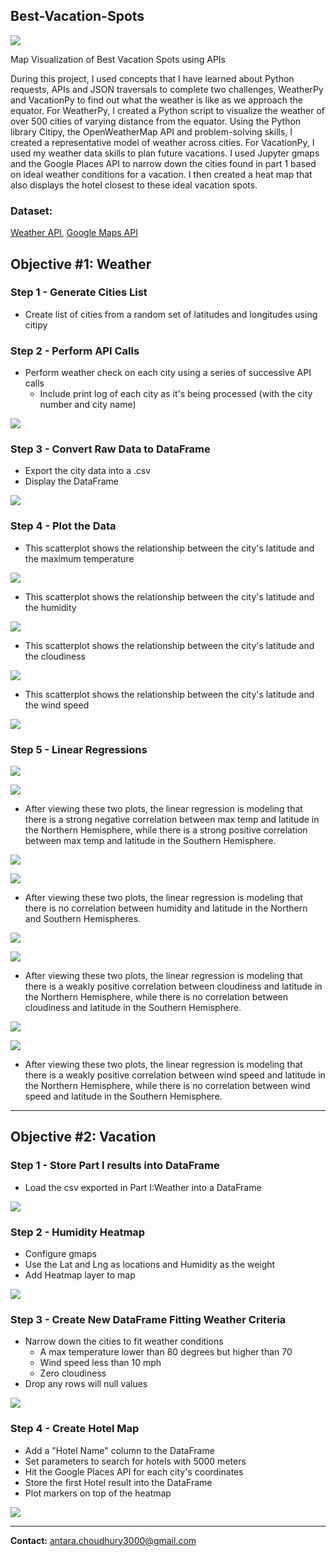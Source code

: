## Best-Vacation-Spots

![](Images/hotels_map_final_submission.png)

Map Visualization of Best Vacation Spots using APIs

During this project, I used concepts that I have learned about Python requests, APIs and JSON traversals to complete two challenges, WeatherPy and VacationPy to find out what the weather is like as we approach the equator. For WeatherPy, I created a Python script to visualize the weather of over 500 cities of varying distance from the equator. Using the Python library Citipy, the OpenWeatherMap API and problem-solving skills, I created a representative model of weather across cities. For VacationPy, I used my weather data skills to plan future vacations. I used Jupyter gmaps and the Google Places API to narrow down the cities found in part 1 based on ideal weather conditions for a vacation. I then created a heat map that also displays the hotel closest to these ideal vacation spots.

### Dataset:

 [Weather API](https://openweathermap.org/api),  [Google Maps API](https://mapsplatform.google.com/)

## Objective #1: Weather 

### Step 1 - Generate Cities List 

* Create list of cities from a random set of latitudes and longitudes using citipy

### Step 2 - Perform API Calls

* Perform weather check on each city using a series of successive API calls
    * Include print log of each city as it's being processed (with the city number and city name)

![](Images/city_list.png)

### Step 3 - Convert Raw Data to DataFrame

*  Export the city data into a .csv
*  Display the DataFrame 

![](Images/dataframe.png)

### Step 4 - Plot the Data 

* This scatterplot shows the relationship between the city's latitude and the maximum temperature

![](output_data/Fig1.png)

* This scatterplot shows the relationship between the city's latitude and the humidity

![](output_data/Fig2.png)

* This scatterplot shows the relationship between the city's latitude and the cloudiness

![](output_data/Fig3.png)

* This scatterplot shows the relationship between the city's latitude and the wind speed

![](output_data/Fig4.png)

### Step 5 - Linear Regressions 

![](output_data/linear-regression-northern-hem-temp-latitude.png)
    
![](output_data/linear-regression-southern-hem-temp-latitude.png)

* After viewing these two plots, the linear regression is modeling that there is a strong negative correlation between max temp and latitude in the Northern Hemisphere, while there is a strong positive correlation between max temp and latitude in the Southern Hemisphere.
    
![](output_data/linear-regression-northern-hem-humidity-latitude.png)
    
![](output_data/linear-regression-southern-hem-humidity-latitude.png)

* After viewing these two plots, the linear regression is modeling that there is no correlation between humidity and latitude in the Northern and Southern Hemispheres.
    
![](output_data/linear-regression-northern-hem-cloudiness-latitude.png)
    
![](output_data/linear-regression-southern-hem-cloudiness-latitude.png)

* After viewing these two plots, the linear regression is modeling that there is a weakly positive correlation between cloudiness and latitude in the Northern Hemisphere, while there is no correlation between cloudiness and latitude in the Southern Hemisphere.
    
![](output_data/linear-regression-northern-hem-wind-speed-latitude.png)
    
![](output_data/linear-regression-southern-hem-wind-speed-latitude.png)

* After viewing these two plots, the linear regression is modeling that there is a weakly positive correlation between wind speed and latitude in the Northern Hemisphere, while there is no correlation between wind speed and latitude in the Southern Hemisphere.

---------------------------------------------------

## Objective #2: Vacation

### Step 1 - Store Part I results into DataFrame

* Load the csv exported in Part I:Weather into a DataFrame

![](Images/vacation-dataframe.png)

### Step 2 - Humidity Heatmap

* Configure gmaps
* Use the Lat and Lng as locations and Humidity as the weight
* Add Heatmap layer to map

![](Images/heatmap_screenshot_final_submission.png)

### Step 3 - Create New DataFrame Fitting Weather Criteria

*  Narrow down the cities to fit weather conditions
    * A max temperature lower than 80 degrees but higher than 70
    * Wind speed less than 10 mph
    * Zero cloudiness
*  Drop any rows will null values

![](Images/vacation-dataframe2.png)

### Step 4 - Create Hotel Map

* Add a "Hotel Name" column to the DataFrame
* Set parameters to search for hotels with 5000 meters
* Hit the Google Places API for each city's coordinates
* Store the first Hotel result into the DataFrame
* Plot markers on top of the heatmap

![](Images/hotels_map_final_submission.png)

---------------------------------------------------

<b>Contact:</b> antara.choudhury3000@gmail.com
